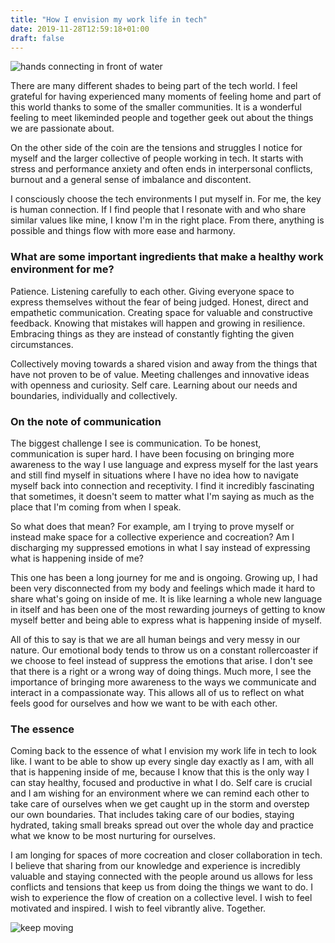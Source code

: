 ```yaml
---
title: "How I envision my work life in tech"
date: 2019-11-28T12:59:18+01:00
draft: false
---
```


![hands connecting in front of water](/img/together.jpg)

There are many different shades to being part of the tech world. I feel grateful for having experienced many moments of feeling home and part of this world thanks to some of the smaller communities. It is a wonderful feeling to meet likeminded people and together geek out about the things we are passionate about.

On the other side of the coin are the tensions and struggles I notice for myself and the larger collective of people working in tech. It starts with stress and performance anxiety and often ends in interpersonal conflicts, burnout and a general sense of imbalance and discontent.

I consciously choose the tech environments I put myself in. For me, the key is human connection. If I find people that I resonate with and who share similar values like mine, I know I'm in the right place. From there, anything is possible and things flow with more ease and harmony.

### What are some important ingredients that make a healthy work environment for me? 

Patience. Listening carefully to each other. Giving everyone space to express themselves without the fear of being judged. Honest, direct and empathetic communication. Creating space for valuable and constructive feedback. Knowing that mistakes will happen and growing in resilience. Embracing things as they are instead of constantly fighting the given circumstances. 

Collectively moving towards a shared vision and away from the things that have not proven to be of value. Meeting challenges and innovative ideas with openness and curiosity. Self care. Learning about our needs and boundaries, individually and collectively.

### On the note of communication

The biggest challenge I see is communication. To be honest, communication is super hard. I have been focusing on bringing more awareness to the way I use language and express myself for the last years and still find myself in situations where I have no idea how to navigate myself back into connection and receptivity. I find it incredibly fascinating that sometimes, it doesn't seem to matter what I'm saying as much as the place that I'm coming from when I speak.

So what does that mean? For example, am I trying to prove myself or instead make space for a collective experience and cocreation? Am I discharging my suppressed emotions in what I say instead of expressing what is happening inside of me? 

This one has been a long journey for me and is ongoing. Growing up, I had been very disconnected from my body and feelings which made it hard to share what's going on inside of me. It is like learning a whole new language in itself and has been one of the most rewarding journeys of getting to know myself better and being able to express what is happening inside of myself.

All of this to say is that we are all human beings and very messy in our nature. Our emotional body tends to throw us on a constant rollercoaster if we choose to feel instead of suppress the emotions that arise. I don't see that there is a right or a wrong way of doing things. Much more, I see the importance of bringing more awareness to the ways we communicate and interact in a compassionate way. This allows all of us to reflect on what feels good for ourselves and how we want to be with each other.

### The essence

Coming back to the essence of what I envision my work life in tech to look like. I want to be able to show up every single day exactly as I am, with all that is happening inside of me, because I know that this is the only way I can stay healthy, focused and productive in what I do. Self care is crucial and I am wishing for an environment where we can remind each other to take care of ourselves when we get caught up in the storm and overstep our own boundaries. That includes taking care of our bodies, staying hydrated, taking small breaks spread out over the whole day and practice what we know to be most nurturing for ourselves.

I am longing for spaces of more cocreation and closer collaboration in tech. I believe that sharing from our knowledge and experience is incredibly valuable and staying connected with the people around us allows for less conflicts and tensions that keep us from doing the things we want to do. I wish to experience the flow of creation on a collective level. I wish to feel motivated and inspired. I wish to feel vibrantly alive. Together.

![keep moving](/img/tree.jpg)
